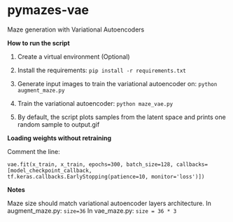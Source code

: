 # pymazes-vae
Maze generation with Variational Autoencoders

**How to run the script**

1) Create a virtual environment (Optional)
2) Install the requirements:
`pip install -r requirements.txt`

3) Generate input images to train the variational autoencoder on:
`python augment_maze.py`

4) Train the variational autoencoder:
`python maze_vae.py`

5) By default, the script plots samples from the latent space and prints one random sample to output.gif

**Loading weights without retraining**

Comment the line:

`vae.fit(x_train, x_train, epochs=300, batch_size=128, callbacks=[model_checkpoint_callback, tf.keras.callbacks.EarlyStopping(patience=10, monitor='loss')])`

**Notes**

Maze size should match variational autoencoder layers architecture.
In augment_maze.py:
`size=36`
In vae_maze.py:
`size = 36 * 3`
